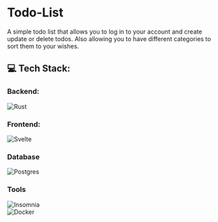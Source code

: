 # Todo-List
A simple todo list that allows you to log in to your account and 
create update or delete todos. Also allowing you to have different 
categories to sort them to your wishes.

## 💻 Tech Stack:

### Backend:
![Rust](https://img.shields.io/badge/rust-%23000000.svg?style=for-the-badge&logo=rust&logoColor=white)
### Frontend:
![Svelte](https://img.shields.io/badge/svelte-%23f1413d.svg?style=for-the-badge&logo=svelte&logoColor=white)

### Database
![Postgres](https://img.shields.io/badge/postgres-%23316192.svg?style=for-the-badge&logo=postgresql&logoColor=white)

### Tools
![Insomnia](https://img.shields.io/badge/Insomnia-black?style=for-the-badge&logo=insomnia&logoColor=5849BE)  
![Docker](https://img.shields.io/badge/docker-%230db7ed.svg?style=for-the-badge&logo=docker&logoColor=white)
